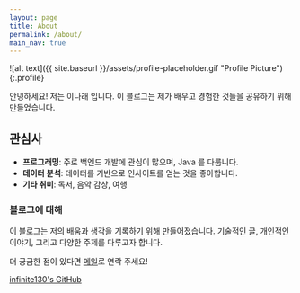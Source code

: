 ```yaml
---
layout: page
title: About
permalink: /about/
main_nav: true
---
```


![alt text]({{ site.baseurl }}/assets/profile-placeholder.gif "Profile Picture"){:.profile}

안녕하세요! 저는 이나래 입니다. 이 블로그는 제가 배우고 경험한 것들을 공유하기 위해 만들었습니다.

## 관심사
- **프로그래밍**: 주로 백엔드 개발에 관심이 많으며, Java 를 다룹니다.
- **데이터 분석**: 데이터를 기반으로 인사이트를 얻는 것을 좋아합니다.
- **기타 취미**: 독서, 음악 감상, 여행

### 블로그에 대해
이 블로그는 저의 배움과 생각을 기록하기 위해 만들어졌습니다. 기술적인 글, 개인적인 이야기, 그리고 다양한 주제를 다루고자 합니다.

더 궁금한 점이 있다면 [메일](mailto:infiniteto130@gmail.com)로 연락 주세요!

[infinite130's GitHub](https://github.com/infinite130) 
